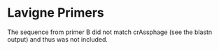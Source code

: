 # Lavigne Primers

The sequence from primer B did not match crAssphage (see the blastn output) and thus was not included.

